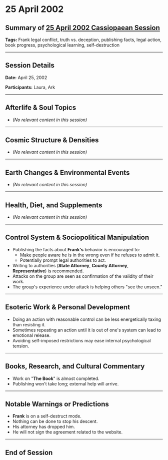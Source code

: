 # 25 April 2002

## Summary of [25 April 2002 Cassiopaean Session](https://cassiopaea.org/forum/threads/session-25-april-2002.21640/)

**Tags:** Frank legal conflict, truth vs. deception, publishing facts, legal action, book progress, psychological learning, self-destruction

---

## Session Details

**Date:** April 25, 2002

**Participants:** Laura, Ark

---

## Afterlife & Soul Topics

- *(No relevant content in this session)*

---

## Cosmic Structure & Densities

- *(No relevant content in this session)*

---

## Earth Changes & Environmental Events

- *(No relevant content in this session)*

---

## Health, Diet, and Supplements

- *(No relevant content in this session)*

---

## Control System & Sociopolitical Manipulation

- Publishing the facts about **Frank's** behavior is encouraged to:
    - Make people aware he is in the wrong even if he refuses to admit it.
    - Potentially prompt legal authorities to act.
- Writing to authorities (**State Attorney**, **County Attorney**, **Representative**) is recommended.
- Attacks on the group are seen as confirmation of the validity of their work.
- The group's experience under attack is helping others "see the unseen."

---

## Esoteric Work & Personal Development

- Doing an action with reasonable control can be less energetically taxing than resisting it.
- Sometimes repeating an action until it is out of one's system can lead to emotional release.
- Avoiding self-imposed restrictions may ease internal psychological tension.

---

## Books, Research, and Cultural Commentary

- Work on "**The Book**" is almost completed.
- Publishing won't take long; external help will arrive.

---

## Notable Warnings or Predictions

- **Frank** is on a self-destruct mode.
- Nothing can be done to stop his descent.
- His attorney has dropped him.
- He will not sign the agreement related to the website.

---

## End of Session